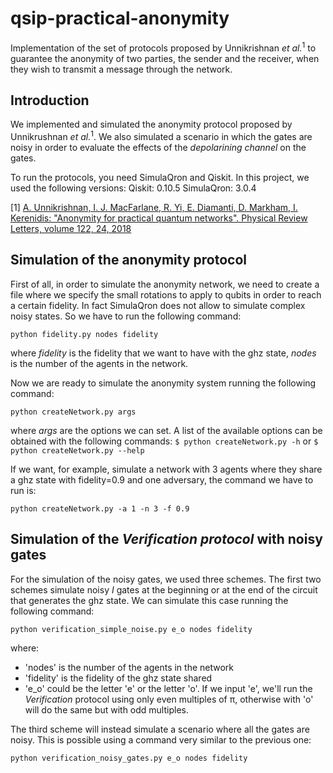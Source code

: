 qsip-practical-anonymity
=============
Implementation of the set of protocols proposed by Unnikrishnan *et al.*<sup>1</sup> to guarantee the anonymity of two parties, the sender and the receiver, when they wish to transmit a message through the network.

## Introduction
We implemented and simulated the anonymity protocol proposed by Unnikrushnan *et al.*<sup>1</sup>. We also simulated a scenario in which the gates are noisy in order to evaluate the effects of the *depolarining channel* on the gates.

To run the protocols, you need SimulaQron and Qiskit. In this project, we used the following versions:
Qiskit: 0.10.5
SimulaQron: 3.0.4


[1] [A. Unnikrishnan, I. J. MacFarlane, R. Yi, E. Diamanti, D. Markham, I. Kerenidis: "Anonymity for practical quantum networks". Physical Review Letters, volume 122, 24, 2018](https://arxiv.org/abs/1811.04729)

## Simulation of the anonymity protocol
First of all, in order to simulate the anonymity network, we need to create a file where we specify the small rotations to apply to qubits in order to reach a certain fidelity. In fact SimulaQron does not allow to simulate complex noisy states.
So we have to run the following command:

```
python fidelity.py nodes fidelity
```

where *fidelity* is the fidelity that we want to have with the ghz state, *nodes* is the number of the agents in the network.

Now we are ready to simulate the anonymity system running the following command:

```
python createNetwork.py args
```

where *args* are the options we can set. A list of the available options can be obtained with the following commands: `$ python createNetwork.py -h` or `$ python createNetwork.py --help`

If we want, for example, simulate a network with 3 agents where they share a ghz state with fidelity=0.9 and one adversary, the command we have to run is:

```
python createNetwork.py -a 1 -n 3 -f 0.9
```

## Simulation of the *Verification protocol* with noisy gates
For the simulation of the noisy gates, we used three schemes. 
The first two schemes simulate noisy *I* gates at the beginning or at the end of the circuit that generates the ghz state. We can simulate this case running the following command:

```
python verification_simple_noise.py e_o nodes fidelity
```

where:
- 'nodes' is the number of the agents in the network
- 'fidelity' is the fidelity of the ghz state shared
- 'e_o' could be the letter 'e' or the letter 'o'. If we input 'e', we'll run the *Verification* protocol using only even multiples of &#960;, otherwise with 'o' will do the same but with odd multiples.

The third scheme will instead simulate a scenario where all the gates are noisy. This is possible using a command very similar to the previous one:

```
python verification_noisy_gates.py e_o nodes fidelity
```

